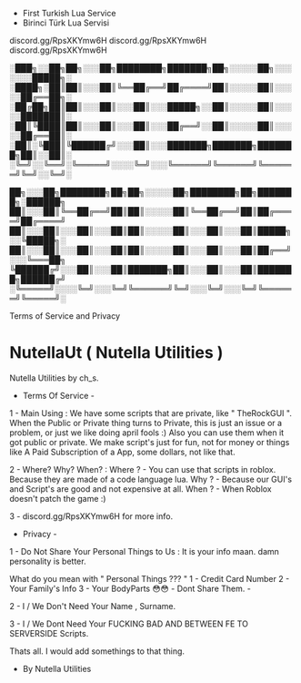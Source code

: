 - First Turkish Lua Service
- Birinci Türk Lua Servisi

discord.gg/RpsXKYmw6H
discord.gg/RpsXKYmw6H
discord.gg/RpsXKYmw6H



░███╗░░██╗██╗░░░██╗████████╗███████╗██╗░░░░░██╗░░░░░░░█████╗░
░████╗░██║██║░░░██║╚══██╔══╝██╔════╝██║░░░░░██║░░░░░██╔══██╗░
░██╔██╗██║██║░░░██║░░░██║░░░█████╗░░██║░░░░░██║░░░░░███████║░
░██║╚████║██║░░░██║░░░██║░░░██╔══╝░░██║░░░░░██║░░░░░██╔══██║░
░██║░╚███║╚██████╔╝░░░██║░░░███████╗███████╗███████╗██║░░██║░
░╚═╝░░╚══╝░╚═════╝░░░░╚═╝░░░╚══════╝╚══════╝╚══════╝╚═╝░░╚═╝░

██╗░░░██╗████████╗██╗██╗░░░░░██╗████████╗██╗███████╗░██████╗
██║░░░██║╚══██╔══╝██║██║░░░░░██║╚══██╔══╝██║██╔════╝██╔════╝
██║░░░██║░░░██║░░░██║██║░░░░░██║░░░██║░░░██║█████╗░░╚█████╗░
██║░░░██║░░░██║░░░██║██║░░░░░██║░░░██║░░░██║██╔══╝░░░╚═══██╗
╚██████╔╝░░░██║░░░██║███████╗██║░░░██║░░░██║███████╗██████╔╝
░╚═════╝░░░░╚═╝░░░╚═╝╚══════╝╚═╝░░░╚═╝░░░╚═╝╚══════╝╚═════╝░

Terms of Service and Privacy

# NutellaUt ( Nutella Utilities )
Nutella Utilities by ch_s.

- Terms Of Service -

1 - Main Using :
We have some scripts that are private, like " TheRockGUI ". When the Public or Private thing turns to Private, this is just an issue or a problem, or just we like doing april fools :)
Also you can use them when it got public or private. We make script's just for fun, not for money or things like A Paid Subscription of a App, some dollars, not like that.

2 - Where? Why? When? :
Where ? - You can use that scripts in roblox. Because they are made of a code language lua.
Why ? - Because our GUI's and Script's are good and not expensive at all.
When ? - When Roblox doesn't patch the game :)

3 - discord.gg/RpsXKYmw6H for more info.

- Privacy -
 
 1 - Do Not Share Your Personal Things to Us :
 It is your info maan. damn personality is better.
 
 What do you mean with " Personal Things ??? "
 1 - Credit Card Number
 2 - Your Family's Info
 3 - Your BodyParts 😳😳
        - Dont Share Them. - 
 
 2 - I / We Don't Need Your Name , Surname.
 
 3 - I / We Dont Need Your FUCKING BAD AND BETWEEN FE TO SERVERSIDE Scripts.
 
Thats all. I would add somethings to that thing.

- By Nutella Utilities
